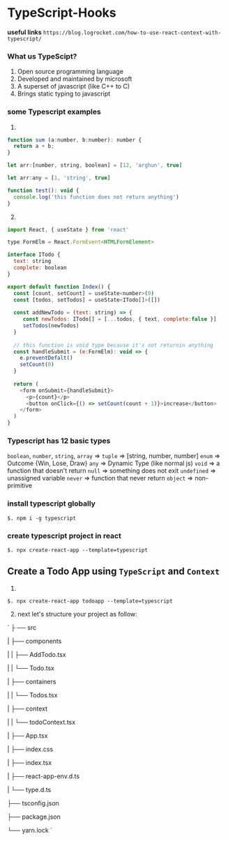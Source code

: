 # TypeScript-Hooks

**useful links**
`
https://blog.logrocket.com/how-to-use-react-context-with-typescript/
`

### What us TypeScipt?

1. Open source programming language
2. Developed and maintained by microsoft
3. A superset of javascript (like C++ to C)
4. Brings static typing to javascript


### some Typescript examples

1.
```js
function sum (a:number, b:number): number {
  return a + b;
}

let arr:[number, string, boolean] = [12, 'arghun', true]

let arr:any = [1, 'string', true]

function test(): void {
  console.log('this function does not return anything')
}
```


2.
```js
import React, { useState } from 'react'

type FormElm = React.FormEvent<HTMLFormElement>

interface ITodo {
  text: string
  complete: boolean
}

export default function Index() {
  const [count, setCount] = useState<number>(0)
  const [todos, setTodos] = useState<ITodo[]>([])
  
  const addNewTodo = (text: string) => {
     const newTodos: ITodo[] = [...todos, { text, complete:false }]
     setTodos(newTodos)
  }
  
  // this function is void type because it's not returnin anything
  const handleSubmit = (e:FormElm): void => {
    e.preventDefalt()
    setCount(0)
  }
  
  return (
    <form onSubmit={handleSubmit}>
      <p>{count}</p>
      <button onClick={() => setCount(count + 1)}>increase</button>
    </form>
  )
}
```

### Typescript has 12 basic types

`boolean`, 
`number`, 
`string`, 
`array` => 
`tuple` => [string, number, number]
`enum` => Outcome {Win, Lose, Draw}
`any` => Dynamic Type (like normal js)
`void` => a function that doesn't return
`null` => something does not exit
`undefined` => unassigned variable
`never` => function that never return
`object` => non-primitive 

### install typescript globally

`
$. npm i -g typescript
`


### create typescript project in react

`
$. npx create-react-app --template=typescript
`

## Create a Todo App using `TypeScript` and `Context`

1.
`
$. npx create-react-app todoapp --template=typescript
`


2. next let's structure your project as follow:

`
├
── src

|  ├── components

|  |      ├── AddTodo.tsx

|  |      └── Todo.tsx

|  ├── containers

|  |      └── Todos.tsx

|  ├── context

|  |      └── todoContext.tsx

|  ├── App.tsx

|  ├── index.css

|  ├── index.tsx

|  ├── react-app-env.d.ts

|  └── type.d.ts

├── tsconfig.json

├── package.json

└── yarn.lock
`
